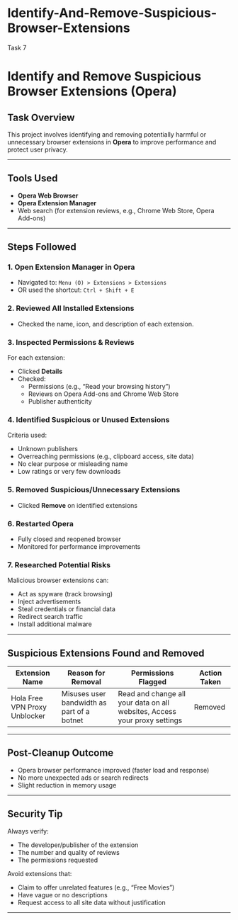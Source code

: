 # Identify-And-Remove-Suspicious-Browser-Extensions
Task 7

# Identify and Remove Suspicious Browser Extensions (Opera)

## Task Overview

This project involves identifying and removing potentially harmful or unnecessary browser extensions in **Opera** to improve performance and protect user privacy.

---

## Tools Used

- **Opera Web Browser**
- **Opera Extension Manager**
- Web search (for extension reviews, e.g., Chrome Web Store, Opera Add-ons)

---

## Steps Followed

### 1. Open Extension Manager in Opera
- Navigated to: `Menu (O) > Extensions > Extensions`
- OR used the shortcut: `Ctrl + Shift + E`

### 2. Reviewed All Installed Extensions
- Checked the name, icon, and description of each extension.

### 3. Inspected Permissions & Reviews
For each extension:
- Clicked **Details**
- Checked:
  - Permissions (e.g., “Read your browsing history”)
  - Reviews on Opera Add-ons and Chrome Web Store
  - Publisher authenticity

### 4. Identified Suspicious or Unused Extensions
Criteria used:
- Unknown publishers
- Overreaching permissions (e.g., clipboard access, site data)
- No clear purpose or misleading name
- Low ratings or very few downloads

### 5. Removed Suspicious/Unnecessary Extensions
- Clicked **Remove** on identified extensions

### 6. Restarted Opera
- Fully closed and reopened browser
- Monitored for performance improvements

### 7. Researched Potential Risks
Malicious browser extensions can:
- Act as spyware (track browsing)
- Inject advertisements
- Steal credentials or financial data
- Redirect search traffic
- Install additional malware

---

## Suspicious Extensions Found and Removed

| Extension Name                | Reason for Removal                          | Permissions Flagged                                                       | Action Taken |
| ----------------------------- | ------------------------------------------- | ------------------------------------------------------------------------- | ------------ |
| Hola Free VPN Proxy Unblocker | Misuses user bandwidth as part of a botnet  | Read and change all your data on all websites, Access your proxy settings | Removed      |
---

## Post-Cleanup Outcome

- Opera browser performance improved (faster load and response)
- No more unexpected ads or search redirects
- Slight reduction in memory usage

---

## Security Tip

Always verify:
- The developer/publisher of the extension
- The number and quality of reviews
- The permissions requested

Avoid extensions that:
- Claim to offer unrelated features (e.g., “Free Movies”)
- Have vague or no descriptions
- Request access to all site data without justification

---
